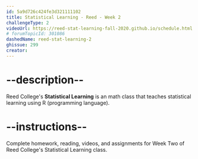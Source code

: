 ```yaml
---
id: 5a9d726c424fe3d321111102
title: Statistical Learning - Reed - Week 2
challengeType: 2
videoUrl: https://reed-stat-learning-fall-2020.github.io/schedule.html
# forumTopicId: 301086
dashedName: reed-stat-learning-2
ghissue: 299
creator: 
---
```


# --description--

Reed College's __Statistical Learning__ is an math class that teaches statistical learning using R (programming language).

# --instructions--

Complete homework, reading, videos, and assignments for Week Two of Reed College's Statistical Learning class.